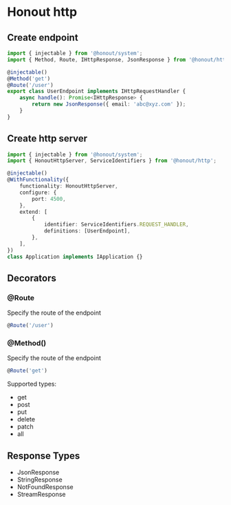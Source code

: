 # Honout http

## Create endpoint

```ts
import { injectable } from '@honout/system';
import { Method, Route, IHttpResponse, JsonResponse } from '@honout/http';

@injectable()
@Method('get')
@Route('/user')
export class UserEndpoint implements IHttpRequestHandler {
    async handle(): Promise<IHttpResponse> {
        return new JsonResponse({ email: 'abc@xyz.com' });
    }
}
```

## Create http server

```ts
import { injectable } from '@honout/system';
import { HonoutHttpServer, ServiceIdentifiers } from '@honout/http';

@injectable()
@WithFunctionality({
    functionality: HonoutHttpServer,
    configure: {
        port: 4500,
    },
    extend: [
        {
            identifier: ServiceIdentifiers.REQUEST_HANDLER,
            definitions: [UserEndpoint],
        },
    ],
})
class Application implements IApplication {}
```

## Decorators

### @Route

Specify the route of the endpoint

```ts
@Route('/user')
```

### @Method()

Specify the route of the endpoint

```ts
@Route('get')
```

Supported types:

-   get
-   post
-   put
-   delete
-   patch
-   all

## Response Types

-   JsonResponse
-   StringResponse
-   NotFoundResponse
-   StreamResponse

